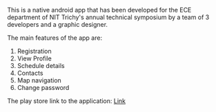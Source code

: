This is a native android app that has been developed for the ECE department of NIT Trichy's annual technical symposium
by a team of 3 developers and a graphic designer. 

The main features of the app are:
1. Registration
2. View Profile
3. Schedule details
4. Contacts
5. Map navigation
6. Change password

The play store link to the application: [Link](https://play.google.com/store/apps/details?id=com.NITT.ECEA.Probe20)
